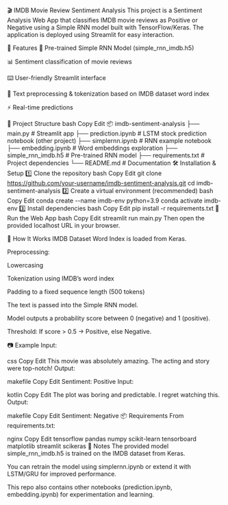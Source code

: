 🎬 IMDB Movie Review Sentiment Analysis
This project is a Sentiment Analysis Web App that classifies IMDB movie reviews as Positive or Negative using a Simple RNN model built with TensorFlow/Keras.
The application is deployed using Streamlit for easy interaction.

📌 Features
🧠 Pre-trained Simple RNN Model (simple_rnn_imdb.h5)

📊 Sentiment classification of movie reviews

⌨️ User-friendly Streamlit interface

🔄 Text preprocessing & tokenization based on IMDB dataset word index

⚡ Real-time predictions

📂 Project Structure
bash
Copy
Edit
📦 imdb-sentiment-analysis
├── main.py                # Streamlit app
├── prediction.ipynb       # LSTM stock prediction notebook (other project)
├── simplernn.ipynb        # RNN example notebook
├── embedding.ipynb        # Word embeddings exploration
├── simple_rnn_imdb.h5     # Pre-trained RNN model
├── requirements.txt       # Project dependencies
└── README.md              # Documentation
🛠 Installation & Setup
1️⃣ Clone the repository
bash
Copy
Edit
git clone https://github.com/your-username/imdb-sentiment-analysis.git
cd imdb-sentiment-analysis
2️⃣ Create a virtual environment (recommended)
bash
Copy
Edit
conda create --name imdb-env python=3.9
conda activate imdb-env
3️⃣ Install dependencies
bash
Copy
Edit
pip install -r requirements.txt
🚀 Run the Web App
bash
Copy
Edit
streamlit run main.py
Then open the provided localhost URL in your browser.

🎯 How It Works
IMDB Dataset Word Index is loaded from Keras.

Preprocessing:

Lowercasing

Tokenization using IMDB’s word index

Padding to a fixed sequence length (500 tokens)

The text is passed into the Simple RNN model.

Model outputs a probability score between 0 (negative) and 1 (positive).

Threshold: If score > 0.5 → Positive, else Negative.

📷 Example
Input:

css
Copy
Edit
This movie was absolutely amazing. The acting and story were top-notch!
Output:

makefile
Copy
Edit
Sentiment: Positive
Input:

kotlin
Copy
Edit
The plot was boring and predictable. I regret watching this.
Output:

makefile
Copy
Edit
Sentiment: Negative
📦 Requirements
From requirements.txt:

nginx
Copy
Edit
tensorflow
pandas
numpy
scikit-learn
tensorboard
matplotlib
streamlit
scikeras
📌 Notes
The provided model simple_rnn_imdb.h5 is trained on the IMDB dataset from Keras.

You can retrain the model using simplernn.ipynb or extend it with LSTM/GRU for improved performance.

This repo also contains other notebooks (prediction.ipynb, embedding.ipynb) for experimentation and learning.